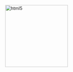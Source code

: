 <img
              src="https://w.forfun.com/fetch/4b/4b4796498e3493298dacc24f95b87e45.jpeg"
              alt="html5"
              width="200"
              height="200"
            />
